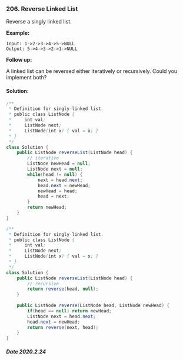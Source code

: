 ### 206. Reverse Linked List

Reverse a singly linked list.

**Example:**

```
Input: 1->2->3->4->5->NULL
Output: 5->4->3->2->1->NULL
```

**Follow up:**

A linked list can be reversed either iteratively or recursively. Could you implement both?

#### Solution:

```java
/**
 * Definition for singly-linked list.
 * public class ListNode {
 *     int val;
 *     ListNode next;
 *     ListNode(int x) { val = x; }
 * }
 */
class Solution {
    public ListNode reverseList(ListNode head) {
        // iterative
        ListNode newHead = null;
        ListNode next = null;
        while(head != null) {
            next = head.next;
            head.next = newHead;
            newHead = head;
            head = next;
        }
        return newHead;
    }
}
```

```java
/**
 * Definition for singly-linked list.
 * public class ListNode {
 *     int val;
 *     ListNode next;
 *     ListNode(int x) { val = x; }
 * }
 */
class Solution {  
    public ListNode reverseList(ListNode head) {
        // recursive
        return reverse(head, null);
    }
    
    public ListNode reverse(ListNode head, ListNode newHead) {
        if(head == null) return newHead;
        ListNode next = head.next;
        head.next = newHead;
        return reverse(next, head);
    }
}
```

##### Date 2020.2.24